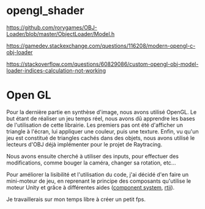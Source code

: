 # opengl_shader

https://github.com/rorygames/OBJ-Loader/blob/master/ObjectLoader/Model.h

https://gamedev.stackexchange.com/questions/116208/modern-opengl-c-obj-loader

https://stackoverflow.com/questions/60829086/custom-opengl-obj-model-loader-indices-calculation-not-working

# Open GL

Pour la dernière partie en synthèse d'image, nous avons utilisé OpenGL. Le but étant de réaliser un jeu temps réel, nous avons dû apprendre les bases de l'utilisation de cette librairie. Les premiers pas ont été d'afficher un triangle à l'écran, lui appliquer une couleur, puis une texture. Enfin, vu qu'un jeu est constitué de triangles cachés dans des objets, nous avons utilisé le lecteurs d'OBJ déjà implémenter pour le projet de Raytracing. 

Nous avons ensuite cherché à utiliser des inputs, pour effectuer des modifications, comme bouger la caméra, changer sa rotation, etc... 

Pour améliorer la lisibilité et l'utilisation du code, j'ai décidé d'en faire un mini-moteur de jeu, en reprenant le principe des composants qu'utilise le moteur Unity et grâce à différentes aides ([component system](https://stackoverflow.com/questions/44105058/implementing-component-system-from-unity-in-c), [rtii](https://docs.microsoft.com/fr-fr/cpp/cpp/run-time-type-information?view=msvc-170)). 

Je travaillerais sur mon temps libre à créer un petit fps. 
